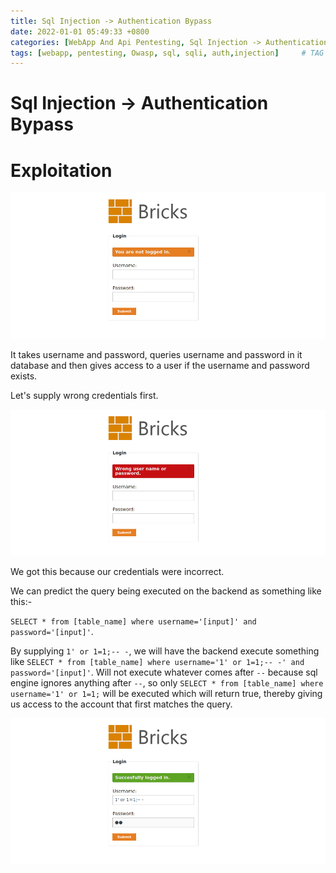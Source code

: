 ```yaml
---
title: Sql Injection -> Authentication Bypass
date: 2022-01-01 05:49:33 +0800
categories: [WebApp And Api Pentesting, Sql Injection -> Authentication Bypass]
tags: [webapp, pentesting, Owasp, sql, sqli, auth,injection]     # TAG names should always be lowercase
---
```


# Sql Injection -> Authentication Bypass

# Exploitation

![sqli](https://raw.githubusercontent.com/cyberkhalid/cyberkhalid.github.io/main/assets/img/ipentest/sqlil1.png)

It takes username and password, queries username and password in it database and then gives access to a user if the username and password exists.

Let's supply wrong credentials first.

![sqli](https://raw.githubusercontent.com/cyberkhalid/cyberkhalid.github.io/main/assets/img/ipentest/sqlil2.png)
 
 We got this because our credentials were incorrect.
 
We can predict the query being executed on the backend as something like this:- 
 
`SELECT * from [table_name] where username='[input]' and password='[input]'`.

By supplying `1' or 1=1;-- -`, we will have the backend execute something like `SELECT * from [table_name] where username='1' or 1=1;-- -' and password='[input]'`. Will not execute whatever comes after `--` because sql engine ignores anything after `--`, so only `SELECT * from [table_name] where username='1' or 1=1;` will be executed which will return true, thereby giving us access to the account that first matches the query.

![sqli](https://raw.githubusercontent.com/cyberkhalid/cyberkhalid.github.io/main/assets/img/ipentest/sqlil3.png)
